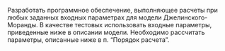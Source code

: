 Разработать программное обеспечение, выполняющее расчеты при любых заданных входных параметрах для модели Джелинского-Моранды. В качестве тестовых использовать входные параметры, приведенные ниже в описании модели. Необходимо рассчитать параметры, описанные ниже в п. “Порядок расчета”.
<!-- CI/CD test -->
